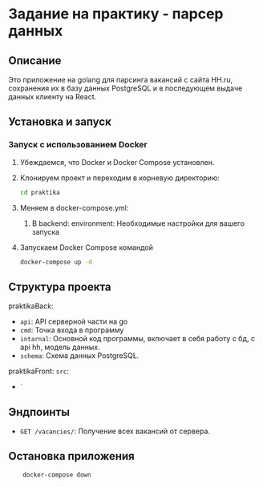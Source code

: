# Задание на практику - парсер данных

## Описание

Это приложение на golang для парсинга вакансий с сайта HH.ru, сохранения их в базу данных PostgreSQL и в последующем выдаче данных клиенту на React.

## Установка и запуск

### Запуск с использованием Docker

1. Убеждаемся, что Docker и Docker Compose установлен.
2. Клонируем проект и переходим в корневую директорию:
    ```bash
    cd praktika
    ```
3. Меняем в docker-compose.yml:
   1) В backend: environment: Необходимые настройки для вашего запуска

4. Запускаем Docker Compose командой
    ```bash
    docker-compose up -d
    ```

## Структура проекта

praktikaBack:
- `api`: API серверной части на go
- `cmd`: Точка входа в программу
- `intarnal`: Основной код программы, включает в себя работу с бд, с api hh, модель данных.
- `schema`: Схема данных PostgreSQL.

praktikaFront:
`src`:
- `
  
## Эндпоинты
- `GET /vacancies/`: Получение всех вакансий от сервера.

## Остановка приложения

```bash
    docker-compose down
```
